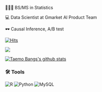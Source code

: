</center>

👨🏻‍🎓 BS/MS in Statistics

💻 Data Scientist at Gmarket AI Product Team

🕶 Causal Inference, A/B test
  
[![Hits](https://hits.seeyoufarm.com/api/count/incr/badge.svg?url=https%3A%2F%2Fgithub.com%2Fbe-favorite&count_bg=%2379C83D&title_bg=%23555555&icon=&icon_color=%23E7E7E7&title=hits&edge_flat=false)](https://hits.seeyoufarm.com)

<a href="https://taemobang.com/">
    <img src="https://badgen.net/badge/icon/TechBlog?icon=https://caple-static.s3.ap-northeast-2.amazonaws.com/cobalt-badge.svg&label&color=5B69C3&labelColor=414C9A" />
  
 [![Taemo Bangs's github stats](https://github-readme-stats.vercel.app/api?username=be-favorite&show_icons=true&locale=en)](https://github.com/anuraghazra/github-readme-stats) 
  
  </a>
  
 ### 🛠 Tools
 ![R](https://img.shields.io/badge/r-%23276DC3.svg?style=for-the-badge&logo=r&logoColor=white)
 ![Python](https://img.shields.io/badge/python-3670A0?style=for-the-badge&logo=python&logoColor=ffdd54)
 ![MySQL](https://img.shields.io/badge/mysql-%2300f.svg?style=for-the-badge&logo=mysql&logoColor=white)
